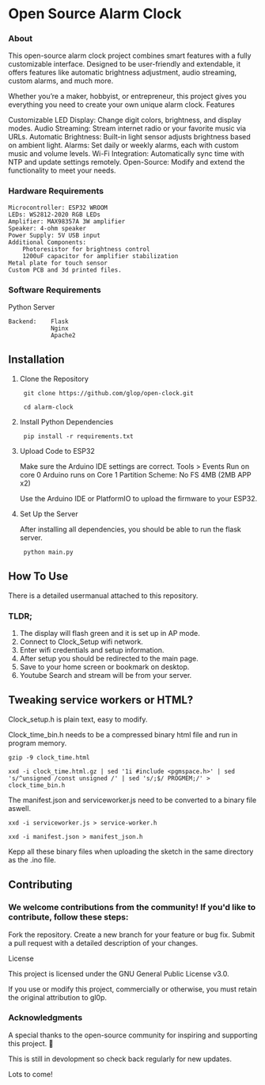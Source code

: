 # Open Source Alarm Clock

### About

This open-source alarm clock project combines smart features with a fully customizable interface. Designed to be user-friendly and extendable, it offers features like automatic brightness adjustment, audio streaming, custom alarms, and much more.

Whether you’re a maker, hobbyist, or entrepreneur, this project gives you everything you need to create your own unique alarm clock.
Features

Customizable LED Display: Change digit colors, brightness, and display modes.
Audio Streaming: Stream internet radio or your favorite music via URLs.
Automatic Brightness: Built-in light sensor adjusts brightness based on ambient light.
Alarms: Set daily or weekly alarms, each with custom music and volume levels.
Wi-Fi Integration: Automatically sync time with NTP and update settings remotely.
Open-Source: Modify and extend the functionality to meet your needs.

### Hardware Requirements

    Microcontroller: ESP32 WROOM
    LEDs: WS2812-2020 RGB LEDs
    Amplifier: MAX98357A 3W amplifier
    Speaker: 4-ohm speaker
    Power Supply: 5V USB input
    Additional Components:
        Photoresistor for brightness control
        1200uF capacitor for amplifier stabilization
    Metal plate for touch sensor
    Custom PCB and 3d printed files.

### Software Requirements
Python Server

    Backend:    Flask
                Nginx
                Apache2


## Installation
1. Clone the Repository

        git clone https://github.com/glop/open-clock.git

        cd alarm-clock

2. Install Python Dependencies

        pip install -r requirements.txt

3. Upload Code to ESP32

    Make sure the Arduino IDE settings are correct.
        Tools >   Events Run on core 0
                  Arduino runs on Core 1
                  Partition Scheme: No FS 4MB (2MB APP x2)
   
    Use the Arduino IDE or PlatformIO to upload the firmware to your ESP32.
   

5. Set Up the Server

   After installing all dependencies, you should be able to run the flask server. 

        python main.py

## How To Use

There is a detailed usermanual attached to this repository. 

### TLDR; 

1. The display will flash green and it is set up in AP mode.
2. Connect to Clock_Setup wifi network.
3. Enter wifi credentials and setup information.
4. After setup you should be redirected to the main page.
5. Save to your home screen or bookmark on desktop.
6. Youtube Search and stream will be from your server.

## Tweaking service workers or HTML?

Clock_setup.h is plain text, easy to modify.

Clock_time_bin.h needs to be a compressed binary html file and run in program memory.

    gzip -9 clock_time.html

    xxd -i clock_time.html.gz | sed '1i #include <pgmspace.h>' | sed 's/^unsigned /const unsigned /' | sed 's/;$/ PROGMEM;/' > clock_time_bin.h

The manifest.json and serviceworker.js need to be converted to a binary file aswell.

    xxd -i serviceworker.js > service-worker.h

    xxd -i manifest.json > manifest_json.h

Kepp all these binary files when uploading the sketch in the same directory as the .ino file.

## Contributing

### We welcome contributions from the community! If you'd like to contribute, follow these steps:

Fork the repository.
Create a new branch for your feature or bug fix.
Submit a pull request with a detailed description of your changes.

License

This project is licensed under the GNU General Public License v3.0.

If you use or modify this project, commercially or otherwise, you must retain the original attribution to gl0p.

### Acknowledgments

A special thanks to the open-source community for inspiring and supporting this project. 🎉

This is still in devolopment so check back regularly for new updates.

Lots to come!




    
